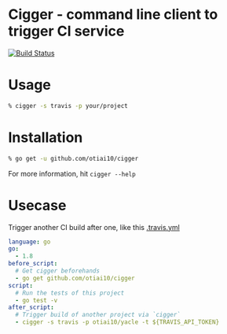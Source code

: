 # Cigger - command line client to trigger CI service

[![Build Status](https://travis-ci.org/otiai10/cigger.svg?branch=master)](https://travis-ci.org/otiai10/cigger)

# Usage

```sh
% cigger -s travis -p your/project
```

# Installation

```sh
% go get -u github.com/otiai10/cigger
```

For more information, hit `cigger --help`

# Usecase

Trigger another CI build after one, like this [.travis.yml](https://github.com/otiai10/cwl.go/blob/master/.travis.yml#L10-L11)

```yaml
language: go
go:
  - 1.8
before_script:
  # Get cigger beforehands
  - go get github.com/otiai10/cigger
script:
  # Run the tests of this project
  - go test -v
after_script:
  # Trigger build of another project via `cigger`
  - cigger -s travis -p otiai10/yacle -t ${TRAVIS_API_TOKEN}
```
